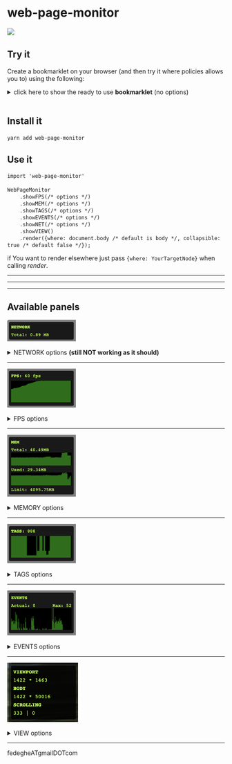 # web-page-monitor

[![](https://data.jsdelivr.com/v1/package/npm/web-page-monitor/badge)](https://www.jsdelivr.com/package/npm/web-page-monitor)

## Try it

Create a bookmarklet on your browser (and then try it where policies allows you to)  using the following: 

<details>
    <summary>click here to show the ready to use <strong>bookmarklet</strong> (no options)</summary>

<pre>
javascript:void(function(){(function()%20%7B'SecurityPolicyViolationEvent'%20in%20window%20%26%26%20window.addEventListener('securitypolicyviolation'%2Cfunction(e)%7Bswitch(e.type)%7Bcase%20'securitypolicyviolation'%3Aalert('Impossible%20to%20inject%20the%20monitor%20due%20to%20CSP%20(content%20security%20policy)')%3Bbreak%3B%7D%7D)%3Bvar%20url%3D%22https%3A%2F%2Fcdn.jsdelivr.net%2Fnpm%2Fweb-page-monitor%400.0.20%2Fdist%2Findex.js%22%2Cscript%3Ddocument.createElement('script')%3Bscript.onload%3Dfunction()%7Bvar%20already%3Ddocument.querySelectorAll('.monitor-panel%2C.monitor-panel-hidden').length%3Bif(!already)%7BWebPageMonitor.showNET().showFPS().showMEM(%7Bheight%3A30%7D).showTAGS(%7Bfrequency%3A10%7D).showEVENTS(%7Bfrequency%3A10%2Cexclude%3A%5B'onmousemove'%5D%7D).showVIEW().render(%7Bcollapsible%3Atrue%7D)%3B%7D%7D%3Bscript.setAttribute('src'%2Curl)%3Bdocument.getElementsByTagName('head').item(0).appendChild(script)%3B%7D)()%3B}())
</pre>

which comes from the following:
<pre>
(function() {
    'SecurityPolicyViolationEvent' in window
        &&
        window.addEventListener('securitypolicyviolation', function(e) {
            switch (e.type) {
                case 'securitypolicyviolation':
                    alert('Impossible to inject the monitor due to CSP (content security policy)');
                    break;
            }
        });

    var url = "https://cdn.jsdelivr.net/npm/web-page-monitor@0.0.16/dist/index.js",
        script = document.createElement('script');
    script.onload = function() {
        WebPageMonitor
            .showNET()
            .showFPS()
            .showMEM({
                height: 30,
            })
            .showTAGS({
                frequency: 10,
            })
            .showEVENTS({
                frequency: 10,
                exclude: [
                    'onmousemove',
                ]
            })
            .showVIEW()
            .render({
                collapsible: true
            });
    };
    script.setAttribute('src', url);
    document.getElementsByTagName('head').item(0).appendChild(script);
})();
</pre>
</details>
<br>

## Install it  
``` sh
yarn add web-page-monitor
```

## Use it
```
import 'web-page-monitor'

WebPageMonitor
    .showFPS(/* options */)
    .showMEM(/* options */)
    .showTAGS(/* options */)
    .showEVENTS(/* options */)
    .showNET(/* options */)
    .showVIEW()
    .render({where: document.body /* default is body */, collapsible: true /* default false */});
```

if You want to render elsewhere just pass `{where: YourTargetNode}` when calling _render_.



<hr>
<hr>
<hr>

## Available panels 

![network monitor](https://raw.githubusercontent.com/fedeghe/web-page-monitor/master/img/network.png)

<div>
    <details>
        <summary>NETWORK options <strong>(still NOT working as it should)</strong></summary>
        <div>
            Shows the overall data network flow in MB. 
            Options available:
            <pre style="font-size:0.7em">{ 
    height: int // in px the height of the panel
}</pre>
        </div>
    </details>
</div>
<hr />



![memory monitor](https://raw.githubusercontent.com/fedeghe/web-page-monitor/master/img/fps.png)

<div>
    <details>
        <summary>FPS options</summary>
        <div>
            Shows the current rendering frames per seconds.  
            Options available:
            <pre style="font-size:0.7em">{ 
    height: int, // in px the height of the panel
    color: '#fede76' // the color fo the graph, default is `rgba(0,256,0, 0.5)`
}</pre>
        </div>
    </details>
</div>
<hr />


![memory monitor](https://raw.githubusercontent.com/fedeghe/web-page-monitor/master/img/mem.png)

<div>
    <details>
        <summary>MEMORY options</summary>
        <div>Shows the total and used instant memory in MB.  
            Options available:
            <pre style="font-size:0.7em">{ 
    height: int // in px the height of the panel
    color: '#fede76' // the color fo the graph, default is `rgba(0,256,0, 0.5)`
    frequency: 10 // the frequency of the update, default is 1
}</pre>
        </div>
    </details>
</div>
<hr />

![tags monitor](https://raw.githubusercontent.com/fedeghe/web-page-monitor/master/img/tags.png)

<div>
    <details>
        <summary>TAGS options</summary>
        <div>Shows how many nodes are in the page.  
            Options available:
            <pre style="font-size:0.7em">{ 
    height: int // in px the height of the panel
    color: '#fede76' // the color fo the graph, default is `rgba(0,256,0, 0.5)`
    frequency: 10 // the frequency of the update, default is 1
}</pre>
        </div>
    </details>
</div>
<hr />

![GitHub Logo](https://raw.githubusercontent.com/fedeghe/web-page-monitor/master/img/events.png)

<div>
    <details>
        <summary>EVENTS options</summary>
        <div>Shows the instant number of occurring events whithin the period .  
            Options available:
            <pre style="font-size:0.7em">{ 
    height: int // in px the height of the panel
    color: '#fede76' // the color fo the graph, default is `rgba(0,256,0, 0.5)`
    frequency: 10 // the frequency of the update, default is 1,
    exclude: ['onmousemove'] // exclude one or more events, there are a lot
}</pre>
            <p>just to have an idea tehe following are those possible on webkit</p>
        <pre style="font-size:0.7em">
onsearch, onappinstalled, onbeforeinstallprompt, onabort, onblur, oncancel, oncanplay, oncanplaythrough, onchange, onclick, onclose, oncontextmenu, oncuechange, ondblclick, ondrag, ondragend, ondragenter, ondragleave, ondragover, ondragstart, ondrop, ondurationchange, onemptied, onended, onerror, onfocus, onformdata, oninput, oninvalid, onkeydown, onkeypress, onkeyup, onload, onloadeddata, onloadedmetadata, onloadstart, onmousedown, onmouseenter, onmouseleave, onmousemove, onmouseout, onmouseover, onmouseup, onmousewheel, onpause, onplay, onplaying, onprogress, onratechange, onreset, onresize, onscroll, onseeked, onseeking, onselect, onstalled, onsubmit, onsuspend, ontimeupdate, ontoggle, onvolumechange, onwaiting, onwebkitanimationend, onwebkitanimationiteration, onwebkitanimationstart, onwebkittransitionend, onwheel, onauxclick, ongotpointercapture, onlostpointercapture, onpointerdown, onpointermove, onpointerup, onpointercancel, onpointerover, onpointerout, onpointerenter, onpointerleave, onselectstart, onselectionchange, onanimationend, onanimationiteration, onanimationstart, ontransitionrun, ontransitionstart, ontransitionend, ontransitioncancel, onafterprint, onbeforeprint, onbeforeunload, onhashchange, onlanguagechange, onmessage, onmessageerror, onoffline, ononline, onpagehide, onpageshow, onpopstate, onrejectionhandled, onstorage, onunhandledrejection, onunload, ondevicemotion, ondeviceorientation, ondeviceorientationabsolute, onpointerrawupdate
        </pre> 
        </div>
    </details>
</div>

<hr />

![tags monitor](https://raw.githubusercontent.com/fedeghe/web-page-monitor/master/img/view.png)

<div>
    <details>
        <summary>VIEW options</summary>
        <div>Shows viewport size, body size and scrolling values.</div>
    </details>
</div>






<hr />
fedegheATgmailDOTcom

